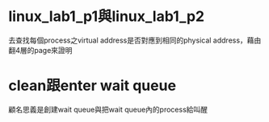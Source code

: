 # linux_lab1_p1與linux_lab1_p2
去查找每個process之virtual address是否對應到相同的physical address，藉由翻4層的page來證明

# clean跟enter wait queue
顧名思義是創建wait queue與把wait queue內的process給叫醒
